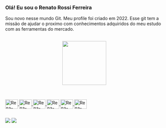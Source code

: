### Olá! Eu sou o Renato Rossi Ferreira
Sou novo nesse mundo Git. Meu profile foi criado em 2022. 
Esse git tem a missão de ajudar o proximo com conhecimentos adquiridos do meu estudo com as ferramentas do mercado.

##

<div align="center">
  <a href="https://github.com/FERREIRARENATO">
  <img height="140em" src="https://github-readme-stats.vercel.app/api?username=FERREIRARENATO&show_icons=true&theme=dark&include_all_commits=true&count_private=true"/>
</div>
  
##
 <div style="display: inline_block"><br>
   <img align="center" alt="Rena-Ansible" height="30" width="40" src="https://cdn.jsdelivr.net/gh/devicons/devicon/icons/ansible/ansible-original-wordmark.svg">
   <img align="center" alt="Rena-Jenkins" height="30" width="40" src="https://cdn.jsdelivr.net/gh/devicons/devicon/icons/jenkins/jenkins-original.svg">
   <img align="center" alt="Rena-Azure" height="30" width="40" src="https://cdn.jsdelivr.net/gh/devicons/devicon/icons/azure/azure-original-wordmark.svg">
   <img align="center" alt="Rena-Ubuntu" height="30" width="40"src="https://cdn.jsdelivr.net/gh/devicons/devicon/icons/ubuntu/ubuntu-plain-wordmark.svg">
   <img align="center" alt="Rena-Vagrant" height="30" width="40"src="https://cdn.jsdelivr.net/gh/devicons/devicon/icons/vagrant/vagrant-original.svg">
   <img align="center" alt="Rena-Zabbix" height="30" width="40" src="https://www.vectorlogo.zone/logos/zabbix/zabbix-ar21.svg">
 </div>  
  
##  
  
<div>
  <a href="https://www.linkedin.com/in/renatoticloud?lipi=urn%3Ali%3Apage%3Ad_flagship3_profile_view_base_contact_details%3Ba8XKBP%2F6SNWSmbS%2Fiuo72w%3D%3D" target="_blank"><img src="https://img.shields.io/badge/-LinkedIn-%230077B5?style=for-the-badge&logo=linkedin&logoColor=white" target="_blank"></a>
  <a href = "mailto:renato.rossi.ferreira@gmail.com"><img src="https://img.shields.io/badge/-Gmail-%23333?style=for-the-badge&logo=gmail&logoColor=white" target="_blank"></a>
  
</div>
